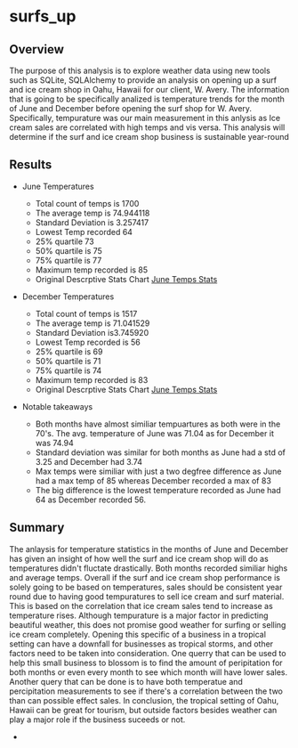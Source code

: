 # surfs_up

## Overview
The purpose of this analysis is to explore weather data using new tools such as SQLite, SQLAlchemy to provide an analysis on opening up a surf and ice cream shop in Oahu, Hawaii for our client, W. Avery. The information that is going to be  specifically analized is temperature trends  for the month of June and December before opening the surf shop for W. Avery. Specifically, tempurature was our main measurement in this anlysis as Ice cream sales are correlated with high temps and vis versa. This analysis will determine if the surf and ice cream shop business is sustainable year-round

## Results
- June Temperatures 
  - Total count	of temps is 1700
  - The average temp is	74.944118
  - Standard Deviation is 3.257417
  - Lowest Temp recorded 64
  - 25%	 quartile 73
  - 50%	quartile is 75
  - 75% quartile is	77
  - Maximum temp recorded is 85
  - Original Descrptive Stats Chart [June Temps Stats](  )

- December Temperatures
  - Total count	of temps is 1517
  - The average temp is	71.041529
  - Standard Deviation is3.745920
  - Lowest Temp recorded is 56
  - 25% quartile is	69
  - 50% quartile is	71
  - 75% quartile is	74
  - Maximum temp recorded is  83
  - Original Descrptive Stats Chart [June Temps Stats](  )

- Notable takeaways
  - Both months have almost similiar tempuartures as both were in the 70's. The avg. temperature of June was 71.04 as for December it was 74.94
  - Standard deviation was similar for both months as June had a std of 3.25 and December had 3.74
  - Max temps were similiar with just a two degfree difference as June had a max temp of 85 whereas December recorded a max of 83
  - The big difference is the lowest temperature recorded as June had 64 as December recorded 56.

## Summary
The anlaysis for temperature statistics in the months of June and December has given an insight of how well the surf and ice cream shop will do as temperatures didn't fluctate drastically. Both months recorded similiar highs and average temps. Overall if the surf and ice cream shop performance is solely going to be based on temperatures, sales should be consistent year round due to having good tempuratures to sell ice cream and surf material. This is based on the correlation that ice cream sales tend to increase as temperature rises. Although tempurature is a major factor in predicting beautiful weather, this does not promise good weather for surfing or selling ice cream completely. Opening this specific of a business in a tropical setting can have a downfall for businesses as tropical storms, and other factors need to be taken into consideration. One querry that can be used to help this small business to blossom is to find the amount of peripitation for both months or even every month to see which month will have lower sales. Another query that can be done is to have both temperatue and percipitation measurements to see if there's a correlation between the two than can possible effect sales. In conclusion, the tropical setting of Oahu, Hawaii can be great for tourism, but  outside factors besides weather can play a major role if the business suceeds or not. 
  
  
  - 
